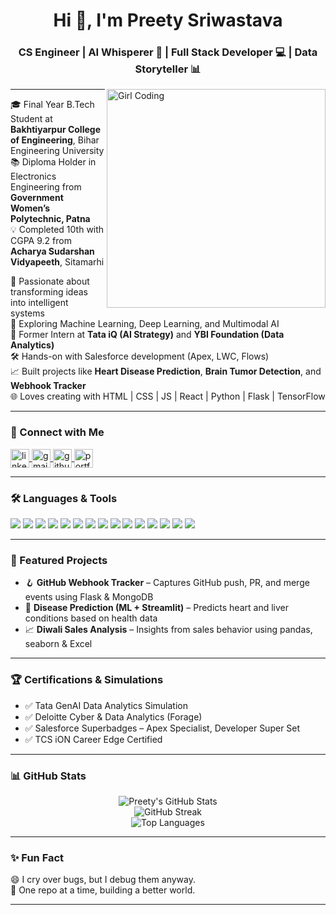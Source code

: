 <h1 align="center">Hi 👋, I'm Preety Sriwastava</h1>
<h3 align="center">CS Engineer | AI Whisperer 🧠 | Full Stack Developer 💻 | Data Storyteller 📊</h3>

<img align="right" alt="Girl Coding" width="350" src="https://media.tenor.com/yNooDleNp8AAAAAC/coding.gif" />

---

🎓 Final Year B.Tech Student at **Bakhtiyarpur College of Engineering**, Bihar Engineering University  
📚 Diploma Holder in Electronics Engineering from **Government Women’s Polytechnic, Patna**  
💡 Completed 10th with CGPA 9.2 from **Acharya Sudarshan Vidyapeeth**, Sitamarhi  

🔬 Passionate about transforming ideas into intelligent systems  
🧠 Exploring Machine Learning, Deep Learning, and Multimodal AI  
💼 Former Intern at **Tata iQ (AI Strategy)** and **YBI Foundation (Data Analytics)**  
🛠️ Hands-on with Salesforce development (Apex, LWC, Flows)  
📈 Built projects like **Heart Disease Prediction**, **Brain Tumor Detection**, and **Webhook Tracker**  
🌐 Loves creating with HTML | CSS | JS | React | Python | Flask | TensorFlow

---

### 🔗 Connect with Me

<p align="left">
  <a href="https://www.linkedin.com/in/preety-sriwastava-5b3b33261" target="blank">
    <img align="center" src="https://cdn-icons-png.flaticon.com/512/174/174857.png" alt="linkedin" height="30" width="30" />
  </a>
  <a href="mailto:pritysrivastava821@gmail.com" target="blank">
    <img align="center" src="https://cdn-icons-png.flaticon.com/512/732/732200.png" alt="gmail" height="30" width="30" />
  </a>
  <a href="https://github.com/prity2407" target="blank">
    <img align="center" src="https://cdn-icons-png.flaticon.com/512/25/25231.png" alt="github" height="30" width="30" />
  </a>
  <a href="https://prity2407.github.io/My_Portfolio/" target="blank">
    <img align="center" src="https://cdn-icons-png.flaticon.com/512/841/841364.png" alt="portfolio" height="30" width="30" />
  </a>
</p>

---

### 🛠️ Languages & Tools

<p align="left">
  <img src="https://img.shields.io/badge/Python-3776AB?style=flat-square&logo=python&logoColor=white" />
  <img src="https://img.shields.io/badge/C++-00599C?style=flat-square&logo=c%2B%2B&logoColor=white" />
  <img src="https://img.shields.io/badge/Java-007396?style=flat-square&logo=java&logoColor=white" />
  <img src="https://img.shields.io/badge/HTML5-E34F26?style=flat-square&logo=html5&logoColor=white" />
  <img src="https://img.shields.io/badge/CSS3-1572B6?style=flat-square&logo=css3" />
  <img src="https://img.shields.io/badge/JavaScript-F7DF1E?style=flat-square&logo=javascript&logoColor=black" />
  <img src="https://img.shields.io/badge/React-20232A?style=flat-square&logo=react&logoColor=61DAFB" />
  <img src="https://img.shields.io/badge/Node.js-339933?style=flat-square&logo=node.js&logoColor=white" />
  <img src="https://img.shields.io/badge/Flask-000000?style=flat-square&logo=flask&logoColor=white" />
  <img src="https://img.shields.io/badge/TensorFlow-FF6F00?style=flat-square&logo=tensorflow&logoColor=white" />
  <img src="https://img.shields.io/badge/MySQL-4479A1?style=flat-square&logo=mysql&logoColor=white" />
  <img src="https://img.shields.io/badge/Git-F05032?style=flat-square&logo=git&logoColor=white" />
  <img src="https://img.shields.io/badge/GitHub-181717?style=flat-square&logo=github&logoColor=white" />
  <img src="https://img.shields.io/badge/VSCode-007ACC?style=flat-square&logo=visual-studio-code&logoColor=white" />
  <img src="https://img.shields.io/badge/Salesforce-00A1E0?style=flat-square&logo=salesforce&logoColor=white" />
</p>

---

### 🌟 Featured Projects

- 🪝 **GitHub Webhook Tracker** – Captures GitHub push, PR, and merge events using Flask & MongoDB  
- 🧬 **Disease Prediction (ML + Streamlit)** – Predicts heart and liver conditions based on health data  
- 📈 **Diwali Sales Analysis** – Insights from sales behavior using pandas, seaborn & Excel  

---

### 🏆 Certifications & Simulations

- ✅ Tata GenAI Data Analytics Simulation  
- ✅ Deloitte Cyber & Data Analytics (Forage)  
- ✅ Salesforce Superbadges – Apex Specialist, Developer Super Set  
- ✅ TCS iON Career Edge Certified

---

### 📊 GitHub Stats

<p align="center">
  <img src="https://github-readme-stats.vercel.app/api?username=prity2407&show_icons=true&theme=radical" alt="Preety's GitHub Stats" />
  <br />
  <img src="https://github-readme-streak-stats.herokuapp.com/?user=prity2407&theme=radical" alt="GitHub Streak" />
  <br />
  <img src="https://github-readme-stats.vercel.app/api/top-langs/?username=prity2407&layout=compact&theme=radical" alt="Top Languages" />
</p>

---

### ✨ Fun Fact

😄 I cry over bugs, but I debug them anyway.  
🌌 One repo at a time, building a better world.

---
